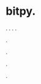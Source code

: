 # bitpy.
.
.
.
.












.






















































.
























.

















.
